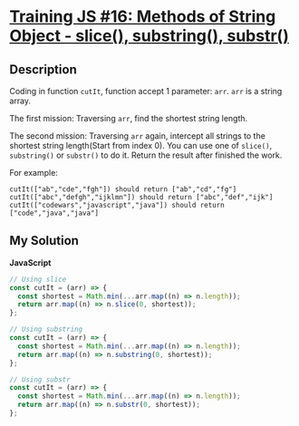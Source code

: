 # [Training JS #16: Methods of String Object - slice(), substring(), substr()](https://www.codewars.com/kata/57274562c8dcebe77e001012)

## Description

Coding in function `cutIt`, function accept 1 parameter: `arr`. `arr` is a string array.

The first mission: Traversing `arr`, find the shortest string length.

The second mission: Traversing `arr` again, intercept all strings to the shortest string length(Start from index 0). You can use one of `slice()`, `substring()` or `substr()` to do it. Return the result after finished the work.

For example:

```
cutIt(["ab","cde","fgh"]) should return ["ab","cd","fg"]
cutIt(["abc","defgh","ijklmn"]) should return ["abc","def","ijk"]
cutIt(["codewars","javascript","java"]) should return ["code","java","java"]
```

## My Solution

**JavaScript**

```js
// Using slice
const cutIt = (arr) => {
  const shortest = Math.min(...arr.map((n) => n.length));
  return arr.map((n) => n.slice(0, shortest));
};
```

```js
// Using substring
const cutIt = (arr) => {
  const shortest = Math.min(...arr.map((n) => n.length));
  return arr.map((n) => n.substring(0, shortest));
};
```

```js
// Using substr
const cutIt = (arr) => {
  const shortest = Math.min(...arr.map((n) => n.length));
  return arr.map((n) => n.substr(0, shortest));
};
```
